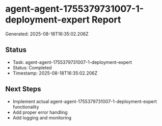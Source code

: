 # agent-agent-1755379731007-1-deployment-expert Report

Generated: 2025-08-18T16:35:02.206Z

## Status
- Task: agent-agent-1755379731007-1-deployment-expert
- Status: Completed
- Timestamp: 2025-08-18T16:35:02.206Z

## Next Steps
- Implement actual agent-agent-1755379731007-1-deployment-expert functionality
- Add proper error handling
- Add logging and monitoring
